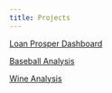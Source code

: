 ```yaml
---
title: Projects
---
```


<a href="/loan-prosper">Loan Prosper Dashboard</a>

<a href="/baseball-analysis">Baseball Analysis</a>

<a href="/wine-analysis">Wine Analysis</a>
